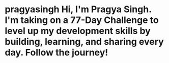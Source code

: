 # pragyasingh  Hi, I'm Pragya Singh. I'm taking on a 77-Day Challenge to level up my development skills by building, learning, and sharing every day. Follow the journey!
